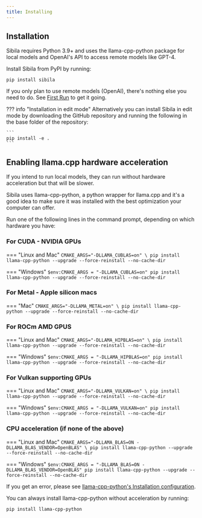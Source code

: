 ```yaml
---
title: Installing
---
```


## Installation

Sibila requires Python 3.9+ and uses the llama-cpp-python package for local models and OpenAI's API to access remote models like GPT-4.

Install Sibila from PyPI by running:

```
pip install sibila
```

If you only plan to use remote models (OpenAI), there's nothing else you need to do. See [First Run](first_run.md) to get it going.



??? info "Installation in edit mode"
    Alternatively you can install Sibila in edit mode by downloading the GitHub repository and running the following in the base folder of the repository:

    ```
    pip install -e .
    ```




## Enabling llama.cpp hardware acceleration

If you intend to run local models, they can run without hardware acceleration but that will be slower.

Sibila uses llama-cpp-python, a python wrapper for llama.cpp and it's a good idea to make sure it was installed with the best optimization your computer can offer. 

Run one of the following lines in the command prompt, depending on which hardware you have:


### For CUDA - NVIDIA GPUs

=== "Linux and Mac"
    ```
    CMAKE_ARGS="-DLLAMA_CUBLAS=on" \
    pip install llama-cpp-python --upgrade --force-reinstall --no-cache-dir
    ```

=== "Windows"
    ```
    $env:CMAKE_ARGS = "-DLLAMA_CUBLAS=on"
    pip install llama-cpp-python --upgrade --force-reinstall --no-cache-dir
    ```


### For Metal - Apple silicon macs

=== "Mac"
    ```
    CMAKE_ARGS="-DLLAMA_METAL=on" \
    pip install llama-cpp-python --upgrade --force-reinstall --no-cache-dir
    ```




### For ROCm AMD GPUS

=== "Linux and Mac"
    ```
    CMAKE_ARGS="-DLLAMA_HIPBLAS=on" \
    pip install llama-cpp-python --upgrade --force-reinstall --no-cache-dir
    ```

=== "Windows"
    ```
    $env:CMAKE_ARGS = "-DLLAMA_HIPBLAS=on"
    pip install llama-cpp-python --upgrade --force-reinstall --no-cache-dir
    ```



### For Vulkan supporting GPUs

=== "Linux and Mac"
    ```
    CMAKE_ARGS="-DLLAMA_VULKAN=on" \
    pip install llama-cpp-python --upgrade --force-reinstall --no-cache-dir
    ```

=== "Windows"
    ```
    $env:CMAKE_ARGS = "-DLLAMA_VULKAN=on"
    pip install llama-cpp-python --upgrade --force-reinstall --no-cache-dir
    ```



### CPU acceleration (if none of the above)

=== "Linux and Mac"
    ```
    CMAKE_ARGS="-DLLAMA_BLAS=ON -DLLAMA_BLAS_VENDOR=OpenBLAS" \
    pip install llama-cpp-python --upgrade --force-reinstall --no-cache-dir
    ```

=== "Windows"
    ```
    $env:CMAKE_ARGS = "-DLLAMA_BLAS=ON -DLLAMA_BLAS_VENDOR=OpenBLAS"
    pip install llama-cpp-python --upgrade --force-reinstall --no-cache-dir
    ```




If you get an error, please see [llama-cpp-python's Installation configuration](https://github.com/abetlen/llama-cpp-python?tab=readme-ov-file#installation-configuration).


You can always install llama-cpp-python without acceleration by running:

```
pip install llama-cpp-python
```
